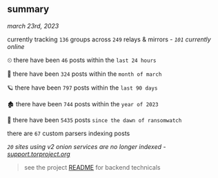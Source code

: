 
## summary
_march 23rd, 2023_

currently tracking `136` groups across `249` relays & mirrors - _`101` currently online_

⏲ there have been `46` posts within the `last 24 hours`

🦈 there have been `324` posts within the `month of march`

🪐 there have been `797` posts within the `last 90 days`

🏚 there have been `744` posts within the `year of 2023`

🦕 there have been `5435` posts `since the dawn of ransomwatch`

there are `67` custom parsers indexing posts

_`20` sites using v2 onion services are no longer indexed - [support.torproject.org](https://support.torproject.org/onionservices/v2-deprecation/)_

> see the project [README](https://github.com/joshhighet/ransomwatch#ransomwatch--) for backend technicals
